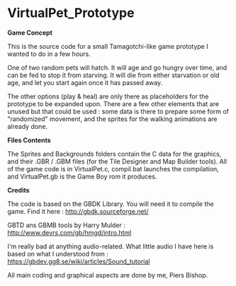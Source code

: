 # VirtualPet_Prototype

**Game Concept**

This is the source code for a small Tamagotchi-like game prototype I wanted to do in a few hours. 

One of two random pets will hatch. It will age and go hungry over time, and can be fed to stop it from starving. It will die from either starvation or old age, and let you start again once it has passed away.

The other options (play & heal) are only there as placeholders for the prototype to be expanded upon. There are a few other elements that are unused but that could be used : some data is there to prepare some form of "randomized" movement, and the sprites for the walking animations are already done.

**Files Contents**

The Sprites and Backgrounds folders contain the C data for the graphics, and their .GBR / .GBM files (for the Tile Designer and Map Builder tools). All of the game code is in VirtualPet.c, compil.bat launches the compilation, and VirtualPet.gb is the Game Boy rom it produces.

**Credits**

The code is based on the GBDK Library. You will need it to compile the game. Find it here :
http://gbdk.sourceforge.net/

GBTD ans GBMB tools by Harry Mulder :
http://www.devrs.com/gb/hmgd/intro.html

I'm really bad at anything audio-related. What little audio I have here is based on what I understood from : 
https://gbdev.gg8.se/wiki/articles/Sound_tutorial

All main coding and graphical aspects are done by me, Piers Bishop. 
